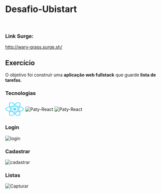 # Desafio-Ubistart

<br>

### Link Surge:
http://wary-grass.surge.sh/

## Exercício

O objetivo foi construir uma **aplicação web fullstack** que guarde  **lista de tarefas**.


### Tecnologias
<img align="center" alt="Paty-React" height="50" width="60" src="https://raw.githubusercontent.com/devicons/devicon/master/icons/react/react-original.svg">
<img align="center" alt="Paty-React" height="50" width="60" src="https://cdn-icons-png.flaticon.com/512/919/919832.png">
<img align="center" alt="Paty-React" height="50" width="60" src="https://seeklogo.com/images/N/nodejs-logo-FBE122E377-seeklogo.com.png">



### Login

![login](https://user-images.githubusercontent.com/91157487/172499884-3d320053-6718-4c36-bb39-dc29c42d6165.PNG)


### Cadastrar

![cadastrar](https://user-images.githubusercontent.com/91157487/172499853-0b7134d5-4882-4adb-9540-64dd2d583768.PNG)


### Listas
![Capturar](https://user-images.githubusercontent.com/91157487/172499924-3d319dc8-34de-4a6d-8c06-153a40e3e8d4.PNG)
